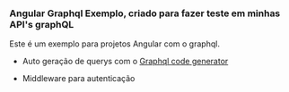 ### Angular Graphql Exemplo, criado para fazer teste em minhas API's graphQL

Este é um exemplo para projetos Angular com o graphql.

- Auto geração de querys com o [Graphql code generator](https://www.graphql-code-generator.com/)

- Middleware para autenticação

